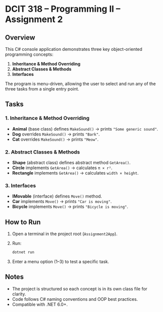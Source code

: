 # DCIT 318 – Programming II – Assignment 2

## Overview

This C# console application demonstrates three key object-oriented programming concepts:

1. **Inheritance & Method Overriding**
2. **Abstract Classes & Methods**
3. **Interfaces**

The program is menu-driven, allowing the user to select and run any of the three tasks from a single entry point.


## Tasks

### 1. Inheritance & Method Overriding

* **Animal** (base class) defines `MakeSound()` → prints `"Some generic sound"`.
* **Dog** overrides `MakeSound()` → prints `"Bark"`.
* **Cat** overrides `MakeSound()` → prints `"Meow"`.

### 2. Abstract Classes & Methods

* **Shape** (abstract class) defines abstract method `GetArea()`.
* **Circle** implements `GetArea()` → calculates `π × r²`.
* **Rectangle** implements `GetArea()` → calculates `width × height`.

### 3. Interfaces

* **IMovable** (interface) defines `Move()` method.
* **Car** implements `Move()` → prints `"Car is moving"`.
* **Bicycle** implements `Move()` → prints `"Bicycle is moving"`.


## How to Run

1. Open a terminal in the project root (`Assignment2App`).
2. Run:

   ```bash
   dotnet run
   ```
3. Enter a menu option (1–3) to test a specific task.



## Notes

* The project is structured so each concept is in its own class file for clarity.
* Code follows C# naming conventions and OOP best practices.
* Compatible with .NET 6.0+.


